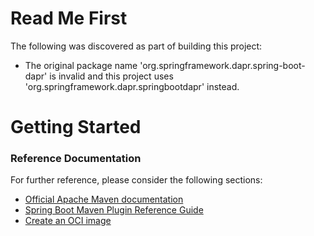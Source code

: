 # Read Me First
The following was discovered as part of building this project:

* The original package name 'org.springframework.dapr.spring-boot-dapr' is invalid and this project uses 'org.springframework.dapr.springbootdapr' instead.

# Getting Started

### Reference Documentation
For further reference, please consider the following sections:

* [Official Apache Maven documentation](https://maven.apache.org/guides/index.html)
* [Spring Boot Maven Plugin Reference Guide](https://docs.spring.io/spring-boot/docs/3.2.5/maven-plugin/reference/html/)
* [Create an OCI image](https://docs.spring.io/spring-boot/docs/3.2.5/maven-plugin/reference/html/#build-image)

